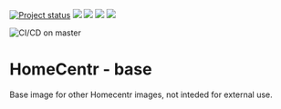 [![Project status](https://badgen.net/badge/project%20status/stable%20%26%20actively%20maintaned?color=green)](https://github.com/homecentr/docker-base/graphs/commit-activity) [![](https://badgen.net/github/label-issues/homecentr/docker-base/bug?label=open%20bugs&color=green)](https://github.com/homecentr/docker-base/labels/bug) [![](https://badgen.net/github/release/homecentr/docker-base)](https://hub.docker.com/repository/docker/homecentr/base)
[![](https://badgen.net/docker/pulls/homecentr/base)](https://hub.docker.com/repository/docker/homecentr/base) 
[![](https://badgen.net/docker/size/homecentr/base/latest-alpine?label=docker%20image%20size%20-%20alpine)](https://hub.docker.com/repository/docker/homecentr/base) 

![CI/CD on master](https://github.com/homecentr/docker-base/workflows/CI/CD%20on%20master/badge.svg)


# HomeCentr - base
Base image for other Homecentr images, not inteded for external use.